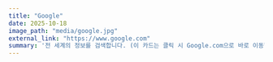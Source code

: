 ```yaml
---
title: "Google"
date: 2025-10-18
image_path: "media/google.jpg" 
external_link: "https://www.google.com"
summary: '전 세계의 정보를 검색합니다. (이 카드는 클릭 시 Google.com으로 바로 이동합니다.)'
---
```


